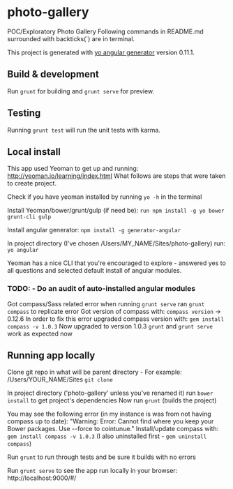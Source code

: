 # photo-gallery
POC/Exploratory Photo Gallery
Following commands in README.md surrounded with backticks(`) are in terminal.

This project is generated with [yo angular generator](https://github.com/yeoman/generator-angular)
version 0.11.1.

## Build & development

Run `grunt` for building and `grunt serve` for preview.

## Testing

Running `grunt test` will run the unit tests with karma.



## Local install
This app used Yeoman to get up and running: http://yeoman.io/learning/index.html
What follows are steps that were taken to create project.

Check if you have yeoman installed by running `yo -h` in the terminal

Install Yeoman/bower/grunt/gulp (if need be):
`run npm install -g yo bower grunt-cli gulp`

Install angular generator:
`npm install -g generator-angular`

In project directory (I've chosen /Users/MY_NAME/Sites/photo-gallery) run:
`yo angular`

Yeoman has a nice CLI that you're encouraged to explore - answered yes to all questions and selected default install of angular modules.
### TODO: - Do an audit of auto-installed angular modules

Got compass/Sass related error when running `grunt serve`
ran `grunt compass` to replicate error
Got version of compass with:
`compass version` -> 0.12.6
In order to fix this error upgraded compass version with:
`gem install compass -v 1.0.3`
Now upgraded to version 1.0.3
`grunt` and `grunt serve` work as expected now

## Running app locally
Clone git repo in what will be parent directory - For example:
/Users/YOUR_NAME/Sites
`git clone`

In project directory ('photo-gallery' unless you've renamed it) run `bower install` to get project's dependencies
Now run `grunt` (builds the project)

You may see the following error (in my instance is was from not having compass up to date):
"Warning: Error: Cannot find where you keep your Bower packages. Use --force to cointunue."
Install/update compass with:
`gem install compass -v 1.0.3`
(I also uninstalled first - `gem uninstall compass`)

Run `grunt` to run through tests and be sure it builds with no errors

Run `grunt serve` to see the app run locally in your browser: http://localhost:9000/#/
